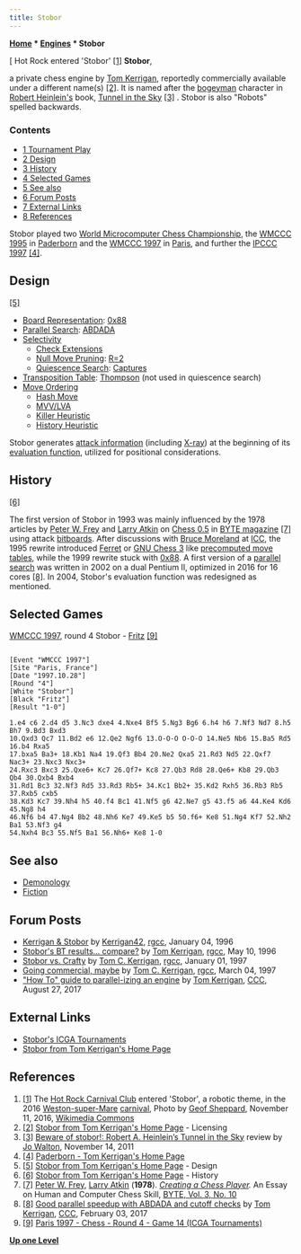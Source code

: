 ```yaml
---
title: Stobor
---
```

**[Home](Home "Home") \* [Engines](Engines "Engines") \* Stobor**



[ Hot Rock entered 'Stobor' <a id="cite-note-1" href="#cite-ref-1">[1]</a>
**Stobor**,  

a private chess engine by [Tom Kerrigan](Tom_Kerrigan "Tom Kerrigan"), reportedly commercially available under a different name(s) <a id="cite-note-2" href="#cite-ref-2">[2]</a>. 
It is named after the [bogeyman](https://en.wikipedia.org/wiki/Bogeyman) character in [Robert Heinlein's](Category:Robert_Heinlein "Category:Robert Heinlein") book, [Tunnel in the Sky](https://en.wikipedia.org/wiki/Tunnel_in_the_Sky) <a id="cite-note-3" href="#cite-ref-3">[3]</a> . Stobor is also "Robots" spelled backwards. 



### Contents


* [1 Tournament Play](#tournament-play)
* [2 Design](#design)
* [3 History](#history)
* [4 Selected Games](#selected-games)
* [5 See also](#see-also)
* [6 Forum Posts](#forum-posts)
* [7 External Links](#external-links)
* [8 References](#references)






Stobor played two [World Microcomputer Chess Championship](World_Microcomputer_Chess_Championship "World Microcomputer Chess Championship"), the [WMCCC 1995](WMCCC_1995 "WMCCC 1995") in [Paderborn](https://en.wikipedia.org/wiki/Paderborn) and the [WMCCC 1997](WMCCC_1997 "WMCCC 1997") in [Paris](https://en.wikipedia.org/wiki/Paris), and further the [IPCCC 1997](IPCCC_1997 "IPCCC 1997") <a id="cite-note-4" href="#cite-ref-4">[4]</a>. 



## Design


<a id="cite-note-5" href="#cite-ref-5">[5]</a>



* [Board Representation](Board_Representation "Board Representation"): [0x88](0x88 "0x88")
* [Parallel Search](Parallel_Search "Parallel Search"): [ABDADA](ABDADA "ABDADA")
* [Selectivity](Selectivity "Selectivity")
	+ [Check Extensions](Check_Extensions "Check Extensions")
	+ [Null Move Pruning](Null_Move_Pruning "Null Move Pruning"): [R=2](Depth_Reduction_R "Depth Reduction R")
	+ [Quiescence Search](Quiescence_Search "Quiescence Search"): [Captures](Captures "Captures")
* [Transposition Table](Transposition_Table "Transposition Table"): [Thompson](Transposition_Table#TwoTier "Transposition Table") (not used in quiescence search)
* [Move Ordering](Move_Ordering "Move Ordering")
	+ [Hash Move](Hash_Move "Hash Move")
	+ [MVV/LVA](MVV-LVA "MVV-LVA")
	+ [Killer Heuristic](Killer_Heuristic "Killer Heuristic")
	+ [History Heuristic](History_Heuristic "History Heuristic")


Stobor generates [attack information](Attack_and_Defend_Maps "Attack and Defend Maps") (including [X-ray](X-ray "X-ray")) at the beginning of its [evaluation function](Evaluation_Function "Evaluation Function"), utilized for positional considerations.



## History


<a id="cite-note-6" href="#cite-ref-6">[6]</a>


The first version of Stobor in 1993 was mainly influenced by the 1978 articles by [Peter W. Frey](Peter_W._Frey "Peter W. Frey") and [Larry Atkin](Larry_Atkin "Larry Atkin") on [Chess 0.5](Chess_0.5 "Chess 0.5") in [BYTE magazine](Byte_Magazine#BYTE310 "Byte Magazine") <a id="cite-note-7" href="#cite-ref-7">[7]</a> using attack [bitboards](Bitboards "Bitboards"). After discussions with [Bruce Moreland](Bruce_Moreland "Bruce Moreland") at [ICC](index.php?title=Internet_Chess_Club&action=edit&redlink=1 "Internet Chess Club (page does not exist)"), the 1995 rewrite introduced [Ferret](Ferret "Ferret") or [GNU Chess 3](GNU_Chess "GNU Chess") like [precomputed move tables](Table-driven_Move_Generation "Table-driven Move Generation"), while the 1999 rewrite stuck with [0x88](0x88 "0x88"). A first version of a [parallel search](Parallel_Search "Parallel Search") was written in 2002 on a dual Pentium II, optimized in 2016 for 16 cores <a id="cite-note-8" href="#cite-ref-8">[8]</a>. In 2004, Stobor's evaluation function was redesigned as mentioned.



## Selected Games


[WMCCC 1997](WMCCC_1997 "WMCCC 1997"), round 4 Stobor - [Fritz](Fritz "Fritz") <a id="cite-note-9" href="#cite-ref-9">[9]</a>




```

[Event "WMCCC 1997"]
[Site "Paris, France"]
[Date "1997.10.28"]
[Round "4"]
[White "Stobor"]
[Black "Fritz"]
[Result "1-0"]

1.e4 c6 2.d4 d5 3.Nc3 dxe4 4.Nxe4 Bf5 5.Ng3 Bg6 6.h4 h6 7.Nf3 Nd7 8.h5 Bh7 9.Bd3 Bxd3 
10.Qxd3 Qc7 11.Bd2 e6 12.Qe2 Ngf6 13.O-O-O O-O-O 14.Ne5 Nb6 15.Ba5 Rd5 16.b4 Rxa5 
17.bxa5 Ba3+ 18.Kb1 Na4 19.Qf3 Bb4 20.Ne2 Qxa5 21.Rd3 Nd5 22.Qxf7 Nac3+ 23.Nxc3 Nxc3+ 
24.Rxc3 Bxc3 25.Qxe6+ Kc7 26.Qf7+ Kc8 27.Qb3 Rd8 28.Qe6+ Kb8 29.Qb3 Qb4 30.Qxb4 Bxb4 
31.Rd1 Bc3 32.Nf3 Rd5 33.Rd3 Rb5+ 34.Kc1 Bb2+ 35.Kd2 Rxh5 36.Rb3 Rb5 37.Rxb5 cxb5 
38.Kd3 Kc7 39.Nh4 h5 40.f4 Bc1 41.Nf5 g6 42.Ne7 g5 43.f5 a6 44.Ke4 Kd6 45.Ng8 h4 
46.Nf6 b4 47.Ng4 Bb2 48.Nh6 Ke7 49.Ke5 b5 50.f6+ Ke8 51.Ng4 Kf7 52.Nh2 Ba1 53.Nf3 g4 
54.Nxh4 Bc3 55.Nf5 Ba1 56.Nh6+ Ke8 1-0 

```

## See also


* [Demonology](Category:Demonology "Category:Demonology")
* [Fiction](Category:Fiction "Category:Fiction")


## Forum Posts


* [Kerrigan & Stobor](https://groups.google.com/d/msg/rec.games.chess.computer/H3lWAfveS4k/qKB95Rxc3jMJ) by [Kerrigan42](Tom_Kerrigan "Tom Kerrigan"), [rgcc](Computer_Chess_Forums "Computer Chess Forums"), January 04, 1996
* [Stobor's BT results... compare?](https://groups.google.com/d/msg/rec.games.chess.computer/r8KKyUoequs/EE_2upvCmGcJ) by [Tom Kerrigan](Tom_Kerrigan "Tom Kerrigan"), [rgcc](Computer_Chess_Forums "Computer Chess Forums"), May 10, 1996
* [Stobor vs. Crafty](https://groups.google.com/d/msg/rec.games.chess.computer/oRpiYLTUIDM/4WOGGzGz8b0J) by [Tom C. Kerrigan](Tom_Kerrigan "Tom Kerrigan"), [rgcc](Computer_Chess_Forums "Computer Chess Forums"), January 01, 1997
* [Going commercial, maybe](https://groups.google.com/d/msg/rec.games.chess.computer/u-uAjUusB-U/-Sl0qveHdCsJ) by [Tom C. Kerrigan](Tom_Kerrigan "Tom Kerrigan"), [rgcc](Computer_Chess_Forums "Computer Chess Forums"), March 04, 1997
* ["How To" guide to parallel-izing an engine](http://www.talkchess.com/forum/viewtopic.php?t=65011) by [Tom Kerrigan](Tom_Kerrigan "Tom Kerrigan"), [CCC](CCC "CCC"), August 27, 2017


## External Links


* [Stobor's ICGA Tournaments](https://www.game-ai-forum.org/icga-tournaments/program.php?id=36)
* [Stobor from Tom Kerrigan's Home Page](http://www.tckerrigan.com/Chess/Stobor)


## References


1. <a id="cite-ref-1" href="#cite-note-1">[1]</a> The [Hot Rock Carnival Club](https://www.hotrockcc.co.uk/) entered 'Stobor', a robotic theme, in the 2016 [Weston-super-Mare](https://en.wikipedia.org/wiki/Weston-super-Mare) [carnival](https://en.wikipedia.org/wiki/West_Country_Carnival), Photo by [Geof Sheppard](https://commons.wikimedia.org/wiki/User:Geof_Sheppard), November 11, 2016, [Wikimedia Commons](https://en.wikipedia.org/wiki/Wikimedia_Commons)
2. <a id="cite-ref-2" href="#cite-note-2">[2]</a> [Stobor from Tom Kerrigan's Home Page](http://www.tckerrigan.com/Chess/Stobor) - Licensing
3. <a id="cite-ref-3" href="#cite-note-3">[3]</a> [Beware of stobor!: Robert A. Heinlein’s Tunnel in the Sky](http://www.tor.com/blogs/2011/11/beware-of-stobor-robert-a-heinleins-tunnel-in-the-sky) review by [Jo Walton](http://www.tor.com/Jo%20Walton#filter), November 14, 2011
4. <a id="cite-ref-4" href="#cite-note-4">[4]</a> [Paderborn - Tom Kerrigan's Home Page](http://www.tckerrigan.com/Chess/Stobor/Paderborn/)
5. <a id="cite-ref-5" href="#cite-note-5">[5]</a> [Stobor from Tom Kerrigan's Home Page](http://www.tckerrigan.com/Chess/Stobor) - Design
6. <a id="cite-ref-6" href="#cite-note-6">[6]</a> [Stobor from Tom Kerrigan's Home Page](http://www.tckerrigan.com/Chess/Stobor) - History
7. <a id="cite-ref-7" href="#cite-note-7">[7]</a> [Peter W. Frey](Peter_W._Frey "Peter W. Frey"), [Larry Atkin](Larry_Atkin "Larry Atkin") (**1978**). *[Creating a Chess Player](http://www.computerhistory.org/chess/full_record.php?iid=doc-431614f6d5ba2).* An Essay on Human and Computer Chess Skill, [BYTE, Vol. 3, No. 10](Byte_Magazine#BYTE310 "Byte Magazine")
8. <a id="cite-ref-8" href="#cite-note-8">[8]</a> [Good parallel speedup with ABDADA and cutoff checks](http://www.talkchess.com/forum/viewtopic.php?t=63023) by [Tom Kerrigan](Tom_Kerrigan "Tom Kerrigan"), [CCC](CCC "CCC"), February 03, 2017
9. <a id="cite-ref-9" href="#cite-note-9">[9]</a> [Paris 1997 - Chess - Round 4 - Game 14 (ICGA Tournaments)](https://www.game-ai-forum.org/icga-tournaments/round.php?tournament=5&round=4&id=14)

**[Up one Level](Engines "Engines")**







 
